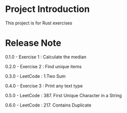 # Project Introduction

This project is for Rust exercises

# Release Note

0.1.0 - Exercise 1 : Calculate the median

0.2.0 - Exercise 2 : Find unique items

0.3.0 - LeetCode : 1.Two Sum

0.4.0 - Exercise 3 : Print any text type

0.5.0 - LeetCode : 387. First Unique Character in a String

0.6.0 - LeetCode : 217. Contains Duplicate
